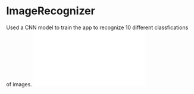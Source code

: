 # ImageRecognizer

Used a CNN model to train the app to recognize 10 different classfications of images. 
![Documentation](XiaodanZhu_report.pdf)
